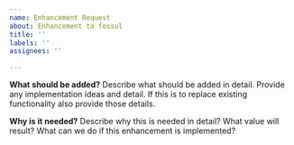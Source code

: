 ```yaml
---
name: Enhancement Request
about: Enhancement to fossul
title: ''
labels: ''
assignees: ''

---
```


**What should be added?**
Describe what should be added in detail. Provide any implementation ideas and detail. If this is to replace existing functionality also provide those details.

**Why is it needed?**
Describe why this is needed in detail? What value will result? What can we do if this enhancement is implemented?

